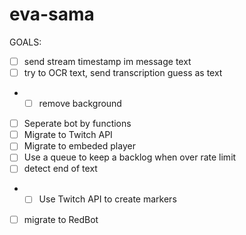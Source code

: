 # eva-sama

GOALS: 
 - [ ] send stream timestamp im message text 
 - [ ] try to OCR text, send transcription guess as text
 - - [ ] remove background 
 - [ ] Seperate bot by functions 
 - [ ] Migrate to Twitch API 
 - [ ] Migrate to embeded player
 - [ ] Use a queue to keep a backlog when over rate limit 
 - [ ] detect end of text 
 - - [ ] Use Twitch API to create markers 
 - [ ] migrate to RedBot 
